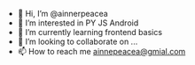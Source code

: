 - 👋 Hi, I’m @ainnerpeacea
- 👀 I’m interested in PY JS Android
- 🌱 I’m currently learning frontend basics
- 💞️ I’m looking to collaborate on ...
- 📫 How to reach me ainnepeacea@gmial.com

<!---
ainnerpeacea/ainnerpeacea is a ✨ special ✨ repository because its `README.md` (this file) appears on your GitHub profile.
You can click the Preview link to take a look at your changes.
--->
